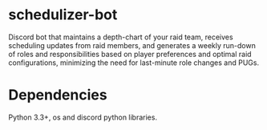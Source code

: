 # schedulizer-bot
Discord bot that maintains a depth-chart of your raid team, receives scheduling updates from raid members, and generates a weekly run-down of roles and responsibilities based on player preferences and optimal raid configurations, minimizing the need for last-minute role changes and PUGs.

# Dependencies
Python 3.3+, os and discord python libraries.
